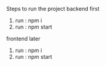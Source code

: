 Steps to run the project
backend first
1. run : npm i 
1. run : npm start 

frontend later
1. run : npm i 
1. run : npm start 
